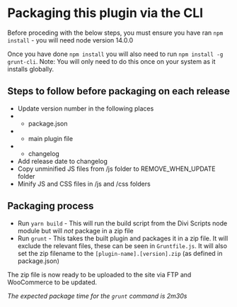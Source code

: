 # Packaging this plugin via the CLI

Before proceding with the below steps, you must ensure you have ran `npm install` - you will need node version 14.0.0

Once you have done `npm install` you will also need to run `npm install -g grunt-cli`. Note: You will only need to do this once on your system as it installs globally.

## Steps to follow before packaging on each release
- Update version number in the following places
- - package.json
- - main plugin file
- - changelog
- Add release date to changelog
- Copy unminified JS files from /js folder to REMOVE_WHEN_UPDATE folder
- Minify JS and CSS files in /js and /css folders

## Packaging process
- Run `yarn build` - This will run the build script from the Divi Scripts node module but will _not_ package in a zip file
- Run `grunt` - This takes the built plugin and packages it in a zip file. It will exclude the relevant files, these can be seen in `Gruntfile.js`. It will also set the zip filename to the `[plugin-name].[version].zip` (as defined in package.json) 

The zip file is now ready to be uploaded to the site via FTP and WooCommerce to be updated. 

*The expected package time for the `grunt` command is 2m30s*